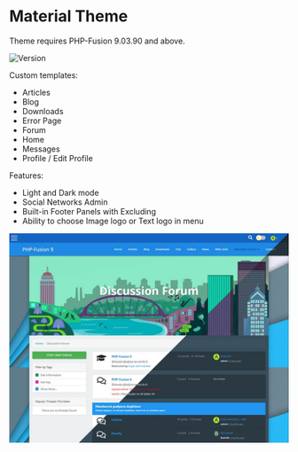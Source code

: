 # Material Theme
Theme requires PHP-Fusion 9.03.90 and above.

![Version](https://img.shields.io/badge/Version-1.0.1-blue.svg)

Custom templates:
 - Articles
 - Blog
 - Downloads
 - Error Page
 - Forum
 - Home
 - Messages
 - Profile / Edit Profile

 Features:
 - Light and Dark mode
 - Social Networks Admin
 - Built-in Footer Panels with Excluding
 - Ability to choose Image logo or Text logo in menu

![Preview](screenshot.jpg)
